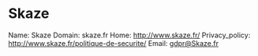 
# Skaze

Name: Skaze
Domain: skaze.fr
Home: http://www.skaze.fr/
Privacy_policy: http://www.skaze.fr/politique-de-securite/
Email: gdpr@Skaze.fr
